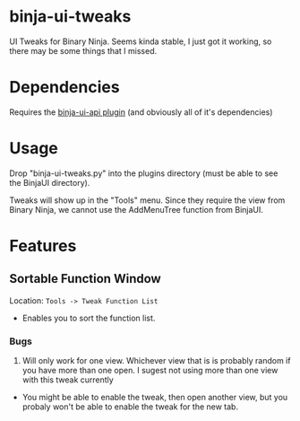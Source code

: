 # binja-ui-tweaks
UI Tweaks for Binary Ninja. Seems kinda stable, I just got it working, so there may be some things that I missed. 

# Dependencies 

Requires the [binja-ui-api plugin](github.com/nbsdx/binja-ui-api) (and obviously all of it's dependencies)

# Usage

Drop "binja-ui-tweaks.py" into the plugins directory (must be able to see the BinjaUI directory).

Tweaks will show up in the "Tools" menu. Since they require the view from Binary Ninja, we cannot use the AddMenuTree function from BinjaUI.

# Features

## Sortable Function Window

Location: `Tools -> Tweak Function List`

* Enables you to sort the function list.

### Bugs

1. Will only work for one view. Whichever view that is is probably random if you have more than one open. I sugest not using more than one view with this tweak currently
  * You might be able to enable the tweak, then open another view, but you probaly won't be able to enable the tweak for the new tab.
